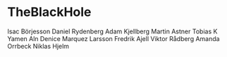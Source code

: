 # TheBlackHole

Isac Börjesson
Daniel Rydenberg
Adam Kjellberg
Martin Astner
Tobias K
Yamen Aln
Denice Marquez Larsson
Fredrik Ajell
Viktor Rådberg
Amanda Orrbeck
Niklas Hjelm

